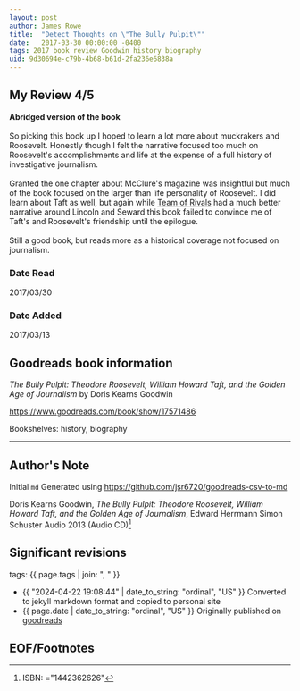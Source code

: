 ```yaml
---
layout: post
author: James Rowe
title:  "Detect Thoughts on \"The Bully Pulpit\""
date:   2017-03-30 00:00:00 -0400
tags: 2017 book review Goodwin history biography
uid: 9d30694e-c79b-4b68-b61d-2fa236e6838a
---
```




## My Review 4/5

**Abridged version of the book**<br/><br/>So picking this book up I hoped to learn a lot more about muckrakers and Roosevelt. Honestly though I felt the narrative focused too much on Roosevelt's accomplishments and life at the expense of a full history of investigative journalism.<br/><br/>Granted the one chapter about McClure's magazine was insightful but much of the book focused on the larger than life personality of Roosevelt. I did learn about Taft as well, but again while [Team of Rivals](https://www.goodreads.com/book/show/2199) had a much better narrative around Lincoln and Seward this book failed to convince me of Taft's and Roosevelt's friendship until the epilogue.<br/><br/>Still a good book, but reads more as a historical coverage not focused on journalism.

### Date Read
2017/03/30

### Date Added
2017/03/13

## Goodreads book information

*The Bully Pulpit: Theodore Roosevelt, William Howard Taft, and the Golden Age of Journalism* by Doris Kearns Goodwin

https://www.goodreads.com/book/show/17571486

Bookshelves: history, biography

---

## Author's Note

Initial `md` Generated using https://github.com/jsr6720/goodreads-csv-to-md

Doris Kearns Goodwin, *The Bully Pulpit: Theodore Roosevelt, William Howard Taft, and the Golden Age of Journalism*, Edward Herrmann Simon  Schuster Audio 2013 (Audio CD)[^1]

## Significant revisions

tags: {{ page.tags | join: ", " }} <!-- todo move this somewhere -->

- {{ "2024-04-22 19:08:44" | date_to_string: "ordinal", "US" }} Converted to jekyll markdown format and copied to personal site
- {{ page.date | date_to_string: "ordinal", "US" }} Originally published on [goodreads](https://www.goodreads.com)

## EOF/Footnotes

[^1]: ISBN: ="1442362626"
